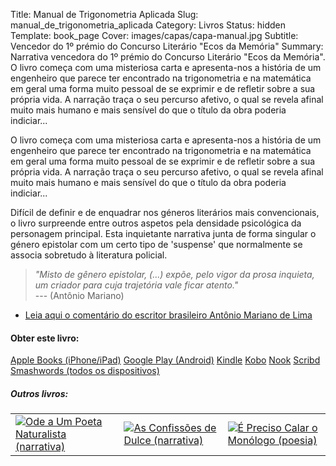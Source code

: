Title: Manual de Trigonometria Aplicada
Slug: manual_de_trigonometria_aplicada
Category: Livros
Status: hidden
Template: book_page
Cover: images/capas/capa-manual.jpg
Subtitle: Vencedor do 1º prémio do Concurso Literário "Ecos da Memória"
Summary: Narrativa vencedora do 1º prémio do Concurso Literário "Ecos da Memória". O livro começa com uma misteriosa carta e apresenta-nos a história de um engenheiro que parece ter encontrado na trigonometria e na matemática em geral uma forma muito pessoal de se exprimir e de refletir sobre a sua própria vida. A narração traça o seu percurso afetivo, o qual se revela afinal muito mais humano e mais sensível do que o título da obra poderia indiciar...

O livro começa com uma misteriosa carta e apresenta-nos a história de um engenheiro que parece ter encontrado na trigonometria e na matemática em geral uma forma muito pessoal de se exprimir e de refletir sobre a sua própria vida. A narração traça o seu percurso afetivo, o qual se revela afinal muito mais humano e mais sensível do que o título da obra poderia indiciar...

Difícil de definir e de enquadrar nos géneros literários mais convencionais, o livro surpreende entre outros aspetos pela densidade psicológica da personagem principal. Esta inquietante narrativa junta de forma singular o género epistolar com um certo tipo de 'suspense' que normalmente se associa sobretudo à literatura policial.
 
 
> *"Misto de gênero epistolar, (...) expõe, pelo vigor da prosa inquieta, um criador para cuja trajetória vale ficar atento."*  
> --- (Antônio Mariano) 

- [Leia aqui o comentário do escritor brasileiro Antônio Mariano de Lima]({filename}/artigos/2011/2011-11-03_um_novo_escritor.md)



#### Obter este livro:


<div class="get_book">
  <a href="https://itunes.apple.com/pt/book/id481665294" class="store_button">Apple Books (iPhone/iPad)</a> 
  <a href="https://www.amazon.com/Manual-Trigonometria-Aplicada-Portuguese-ebook/dp/B0063ULBKO/ref=ntt_at_ep_dpt_2" class="store_button">Google Play (Android)</a> 
  <a href="https://play.google.com/store/books/details/Victor_Domingos_Manual_de_Trigonometria_Aplicada?id=jhuTBgAAQBAJ" class="store_button">Kindle</a> 
  <a href="https://www.kobobooks.com/ebook/Manual-de-Trigonometria-Aplicada/book-XMj2-QCs2UeY2G0sE2N_wg/page1.html" class="store_button">Kobo</a> 
  <a href="https://www.barnesandnoble.com/w/manual-de-trigonometria-aplicada-victor-domingos/1107485333?ean=2940032847335&itm=3&usri=victor+domingos" class="store_button">Nook</a> 
  <a href="https://pt.scribd.com/book/193642524/Manual-de-Trigonometria-Aplicada" class="store_button">Scribd</a> 
  <a href="https://www.smashwords.com/books/view/102148#longdescr?ref=victordomingos" class="store_button">Smashwords (todos os dispositivos)</a>


<div class="related_books">
<h5 class="related_articles_header">Outros livros:</h5>
<table>
  <tr>
    <td>
      <a href="ode_a_um_poeta_naturalista.html"><img class="other_book book_cover" src="../images/capas/capa-ode-360.jpg" alt="Ode a Um Poeta Naturalista (narrativa)"></a>
</td>
<td>
<a href="as_confissoes_de_dulce.html"><img class="other_book book_cover" src="../images/capas/capa-dulce-360.jpg" alt="As Confissões de Dulce (narrativa)"></a>
</td>
<td>
<a href="e_preciso_calar_o_monologo.html"><img class="other_book book_cover" src="../images/capas/capa-calar-o-monologo-360.jpg" alt="É Preciso Calar o Monólogo (poesia)"></a>
    </td>
  </tr>
        
</table>
</div>